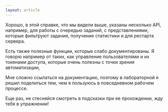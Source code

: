 ```yaml
---
layout: article
---
```

Хорошо, в этой справке, что мы видели выше, указаны несколько API, например, для работы с очередью заданий, с представлениями, которые фильтруют задания, получение статистики и для рестарта сервера.

Есть также полезные функции, которые слабо документированы. Я говорю например от таких, как управление пользователями и их токенами доступа, которые очень полезны с точки зрения автоматизации, 

Мне сложно ссылаться на документацию, поэтому в лабораторной я решил поделиться тем, чем я пользуюсь в повседневном рабочем процессе.

Еще раз, не стесняйся смотреть в подсказки при ее прохождении, жду тебя в упражнении!
